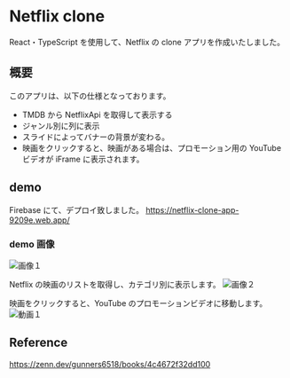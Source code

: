 # Netflix clone

React・TypeScript を使用して、Netflix の clone アプリを作成いたしました。

## 概要

このアプリは、以下の仕様となっております。

- TMDB から NetflixApi を取得して表示する
- ジャンル別に列に表示
- スライドによってバナーの背景が変わる。
- 映画をクリックすると、映画がある場合は、プロモーション用の YouTube ビデオが iFrame に表示されます。

## demo

Firebase にて、デプロイ致しました。
https://netflix-clone-app-9209e.web.app/

### demo 画像

![画像１](https://gyazo.com/c434f28e081237d17200ae60099797c6)

Netflix の映画のリストを取得し、カテゴリ別に表示します。
![画像２](https://gyazo.com/e41c07e5581839d3c3a66226f55602d4)

映画をクリックすると、YouTube のプロモーションビデオに移動します。
![動画１](https://gyazo.com/26a91d9fe6247c2854a13c5a2144ae54)

## Reference

https://zenn.dev/gunners6518/books/4c4672f32dd100
